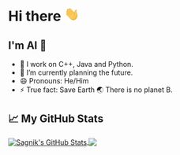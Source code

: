 # Hi there <img src="https://github.com/mclods/mclods/blob/master/wave.gif?raw=true" width="30px">

## I'm AI 👺
- 🔭 I work on C++, Java and Python.
- 🌱 I’m currently planning the future.
- 😄 Pronouns: He/Him
- ⚡ True fact: Save Earth 🌏 There is no planet B.


## &#x1f4c8; My GitHub Stats

<a href="https://github.com/mclods/mclods">
  <img align="center" src="https://github-readme-stats.vercel.app/api?username=mclods&show_icons=true&line_height=27&count_private=true&title_color=00FF00&text_color=00BFFF&icon_color=DB2899&bg_color=1A1B27" alt="Sagnik's GitHub Stats" />
</a>
<a href="https://github.com/mclods/mclods">
  <img align="center" src="https://github-readme-stats.vercel.app/api/top-langs/?username=mclods&title_color=00FF00&text_color=FF00FF&icon_color=DB2899&bg_color=1A1B27" />
</a>

<!--
**mclods/mclods** is a ✨ _special_ ✨ repository because its `README.md` (this file) appears on your GitHub profile.

Here are some ideas to get you started:

- 🔭 I’m currently working on ...
- 🌱 I’m currently learning ...
- 👯 I’m looking to collaborate on ...
- 🤔 I’m looking for help with ...
- 💬 Ask me about ...
- 📫 How to reach me: ...
- 😄 Pronouns: ...
- ⚡ Fun fact: ...
-->
